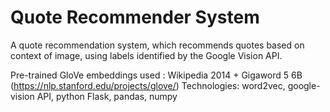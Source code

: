 # Quote Recommender System
A quote recommendation system, which recommends quotes based on context of image, using labels identified by the Google Vision API.

Pre-trained GloVe embeddings used : Wikipedia 2014 + Gigaword 5 6B (https://nlp.stanford.edu/projects/glove/)
Technologies: word2vec, google-vision API, python Flask, pandas, numpy
